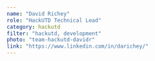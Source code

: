 ```yaml
---
name: "David Richey"
role: "HackUTD Technical Lead"
category: hackutd
filter: "hackutd, development"
photo: "team-hackutd-davidr"
link: "https://www.linkedin.com/in/darichey/"
---
```

